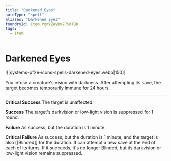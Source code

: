 ```yaml
---
title: "Darkened Eyes"
noteType: "spell"
aliases: "Darkened Eyes"
foundryId: Item.PgW2ZAyBm775mTBD
tags:
  - Item
---
```


# Darkened Eyes
![[systems-pf2e-icons-spells-darkened-eyes.webp|150]]

You infuse a creature's vision with darkness. After attempting its save, the target becomes temporarily immune for 24 hours.

* * *

**Critical Success** The target is unaffected.

**Success** The target's darkvision or low-light vision is suppressed for 1 round.

**Failure** As success, but the duration is 1 minute.

**Critical Failure** As success, but the duration is 1 minute, and the target is also [[Blinded]] for the duration. It can attempt a new save at the end of each of its turns. If it succeeds, it's no longer Blinded, but its darkvision or low-light vision remains suppressed.
